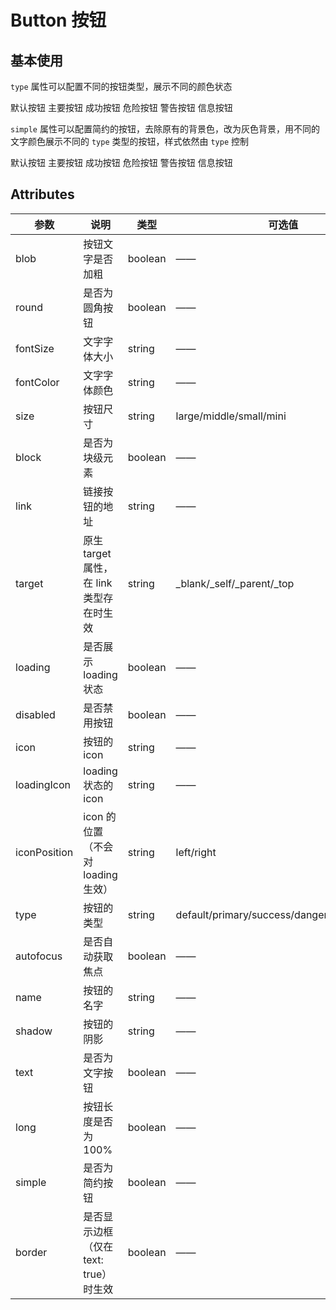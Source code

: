 # Button 按钮

## 基本使用

`type` 属性可以配置不同的按钮类型，展示不同的颜色状态

<f-button type="default">默认按钮</f-button>
<f-button type="primary">主要按钮</f-button>
<f-button type="success">成功按钮</f-button>
<f-button type="danger">危险按钮</f-button>
<f-button type="warning">警告按钮</f-button>
<f-button type="info">信息按钮</f-button>

`simple` 属性可以配置简约的按钮，去除原有的背景色，改为灰色背景，用不同的文字颜色展示不同的 `type` 类型的按钮，样式依然由 `type` 控制

<f-button simple type="default">默认按钮</f-button>
<f-button simple type="primary">主要按钮</f-button>
<f-button simple type="success">成功按钮</f-button>
<f-button simple type="danger">危险按钮</f-button>
<f-button simple type="warning">警告按钮</f-button>
<f-button simple type="info">信息按钮</f-button>

## Attributes

| 参数         | 说明                                     | 类型    | 可选值                                      | 默认值   |
| ------------ | ---------------------------------------- | ------- | ------------------------------------------- | -------- |
| blob         | 按钮文字是否加粗                         | boolean | ——                                          | false    |
| round        | 是否为圆角按钮                           | boolean | ——                                          | false    |
| fontSize     | 文字字体大小                             | string  | ——                                          | ——       |
| fontColor    | 文字字体颜色                             | string  | ——                                          | ——       |
| size         | 按钮尺寸                                 | string  | large/middle/small/mini                     | middle   |
| block        | 是否为块级元素                           | boolean | ——                                          | false    |
| link         | 链接按钮的地址                           | string  | ——                                          | ——       |
| target       | 原生 target 属性，在 link 类型存在时生效 | string  | \_blank/\_self/\_parent/\_top               | \_self   |
| loading      | 是否展示 loading 状态                    | boolean | ——                                          | false    |
| disabled     | 是否禁用按钮                             | boolean | ——                                          | false    |
| icon         | 按钮的 icon                              | string  | ——                                          | ——       |
| loadingIcon  | loading 状态的 icon                      | string  | ——                                          | ——       |
| iconPosition | icon 的位置（不会对 loading 生效）       | string  | left/right                                  | left     |
| type         | 按钮的类型                               | string  | default/primary/success/danger/warning/info | default  |
| autofocus    | 是否自动获取焦点                         | boolean | ——                                          | false    |
| name         | 按钮的名字                               | string  | ——                                          | f-button |
| shadow       | 按钮的阴影                               | string  | ——                                          | ——       |
| text         | 是否为文字按钮                           | boolean | ——                                          | false    |
| long         | 按钮长度是否为 100%                      | boolean | ——                                          | false    |
| simple       | 是否为简约按钮                           | boolean | ——                                          | false    |
| border       | 是否显示边框（仅在 text: true）时生效    | boolean | ——                                          | false    |

<!--         | color                                    | 按钮的颜色   | string                                      |          | ——  | -->
<!--         | linearGradient                           | 按钮的渐变色 | string                                      | ——       | ——  | -->
